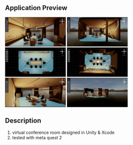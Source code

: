 ## Application Preview

<img src="./images/may1.png" width="200"/>
<img src="./images/may2.png" width="200"/>
<img src="./images/may3.png" width="200"/>
<img src="./images/may4.png" width="200"/>
<img src="./images/may5.png" width="200"/>
<img src="./images/may6.png" width="200"/>

## Description
1. virtual conference room designed in Unity & Xcode
2. tested with meta quest 2



